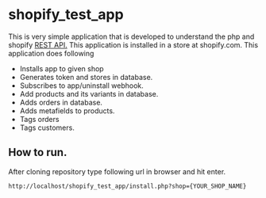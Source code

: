 # shopify_test_app
This is very simple application that is developed to understand the php and shopify [REST API.](https://shopify.dev/docs/admin-api/rest/reference) 
This application is installed in a store at shopify.com. This application does following
- Installs app to given shop 
- Generates token and stores in database.
- Subscribes to app/uninstall webhook. 
- Add products and its variants in database.
- Adds orders in database.
- Adds metafields to products.
- Tags orders
- Tags customers.

## How to run.
After cloning repository type following url in browser and hit enter.
```
http://localhost/shopify_test_app/install.php?shop={YOUR_SHOP_NAME}
```
 